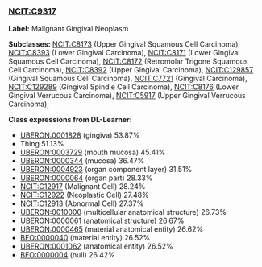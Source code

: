 
### [NCIT:C9317](http://purl.obolibrary.org/obo/NCIT_C9317)
**Label:** Malignant Gingival Neoplasm

**Subclasses:** [NCIT:C8173](http://purl.obolibrary.org/obo/NCIT_C8173) (Upper Gingival Squamous Cell Carcinoma), [NCIT:C8393](http://purl.obolibrary.org/obo/NCIT_C8393) (Lower Gingival Carcinoma), [NCIT:C8171](http://purl.obolibrary.org/obo/NCIT_C8171) (Lower Gingival Squamous Cell Carcinoma), [NCIT:C8172](http://purl.obolibrary.org/obo/NCIT_C8172) (Retromolar Trigone Squamous Cell Carcinoma), [NCIT:C8392](http://purl.obolibrary.org/obo/NCIT_C8392) (Upper Gingival Carcinoma), [NCIT:C129857](http://purl.obolibrary.org/obo/NCIT_C129857) (Gingival Squamous Cell Carcinoma), [NCIT:C7721](http://purl.obolibrary.org/obo/NCIT_C7721) (Gingival Carcinoma), [NCIT:C129289](http://purl.obolibrary.org/obo/NCIT_C129289) (Gingival Spindle Cell Carcinoma), [NCIT:C8176](http://purl.obolibrary.org/obo/NCIT_C8176) (Lower Gingival Verrucous Carcinoma), [NCIT:C5917](http://purl.obolibrary.org/obo/NCIT_C5917) (Upper Gingival Verrucous Carcinoma), 

**Class expressions from DL-Learner:**

- [UBERON:0001828](http://purl.obolibrary.org/obo/UBERON_0001828) (gingiva) 53.87%
- Thing 51.13%
- [UBERON:0003729](http://purl.obolibrary.org/obo/UBERON_0003729) (mouth mucosa) 45.41%
- [UBERON:0000344](http://purl.obolibrary.org/obo/UBERON_0000344) (mucosa) 36.47%
- [UBERON:0004923](http://purl.obolibrary.org/obo/UBERON_0004923) (organ component layer) 31.51%
- [UBERON:0000064](http://purl.obolibrary.org/obo/UBERON_0000064) (organ part) 28.33%
- [NCIT:C12917](http://purl.obolibrary.org/obo/NCIT_C12917) (Malignant Cell) 28.24%
- [NCIT:C12922](http://purl.obolibrary.org/obo/NCIT_C12922) (Neoplastic Cell) 27.48%
- [NCIT:C12913](http://purl.obolibrary.org/obo/NCIT_C12913) (Abnormal Cell) 27.37%
- [UBERON:0010000](http://purl.obolibrary.org/obo/UBERON_0010000) (multicellular anatomical structure) 26.73%
- [UBERON:0000061](http://purl.obolibrary.org/obo/UBERON_0000061) (anatomical structure) 26.67%
- [UBERON:0000465](http://purl.obolibrary.org/obo/UBERON_0000465) (material anatomical entity) 26.62%
- [BFO:0000040](http://purl.obolibrary.org/obo/BFO_0000040) (material entity) 26.52%
- [UBERON:0001062](http://purl.obolibrary.org/obo/UBERON_0001062) (anatomical entity) 26.52%
- [BFO:0000004](http://purl.obolibrary.org/obo/BFO_0000004) (null) 26.42%


